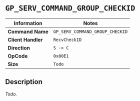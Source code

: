 # `GP_SERV_COMMAND_GROUP_CHECKID`

| Information               | Notes |
|---                        |---    |
| **Command Name**          | `GP_SERV_COMMAND_GROUP_CHECKID` |
| **Client Handler**        | `RecvCheckID` |
| **Direction**             | `S -> C` |
| **OpCode**                | `0x00E1` |
| **Size**                  | `Todo` |

## Description

_Todo._
